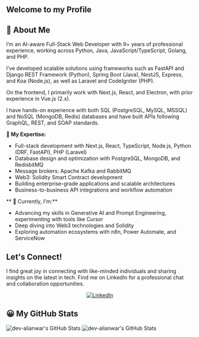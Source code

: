 ## Welcome to my Profile

## 👋 About Me
I’m an AI-aware Full-Stack Web Developer with 9+ years of professional experience, working across Python, Java, JavaScript/TypeScript, Golang, and PHP.

I’ve developed scalable solutions using frameworks such as FastAPI and Django REST Framework (Python), Spring Boot (Java), NestJS, Express, and Koa (Node.js), as well as Laravel and CodeIgniter (PHP).

On the frontend, I primarily work with Next.js, React, and Electron, with prior experience in Vue.js (2.x).

I have hands-on experience with both SQL (PostgreSQL, MySQL, MSSQL) and NoSQL (MongoDB, Redis) databases and have built APIs following GraphQL, REST, and SOAP standards.


**🧠 My Expertise:**
- Full-stack development with Next.js, React, TypeScript, Node.js, Python (DRF, FastAPI), PHP (Laravel)
- Database design and optimization with PostgreSQL, MongoDB, and RedisbitMQ
- Message brokers: Apache Kafka and RabbitMQ
- Web3: Solidity Smart Contract development
- Building enterprise-grade applications and scalable architectures
- Business-to-business API integrations and workflow automation

** 🚀 Currently, I'm:**
- Advancing my skills in Generative AI and Prompt Engineering, experimenting with tools like Cursor
- Deep diving into Web3 technologies and Solidity
- Exploring automation ecosystems with n8n, Power Automate, and ServiceNow


## Let's Connect!
I find great joy in connecting with like-minded individuals and sharing insights on the latest in tech. 
Find me on LinkedIn for a professional chat and collaboration opportunities.
<p align="center">
<a href="https://www.linkedin.com/in/ali-anwar-6b128241">
  <img src="https://img.shields.io/badge/LinkedIn-Ali%20Anwar-blue?style=flat&logo=linkedin" alt="LinkedIn">
</a>
</p>

<!--
**dev-alianwar/dev-alianwar** is a ✨ _special_ ✨ repository because its `README.md` (this file) appears on your GitHub profile.

Here are some ideas to get you started:

- 🔭 I’m currently working on ...
- 🌱 I’m currently learning ...
- 👯 I’m looking to collaborate on ...
- 🤔 I’m looking for help with ...
- 💬 Ask me about ...
- 📫 How to reach me: ...
- 😄 Pronouns: ...
- ⚡ Fun fact: ...
-->

## 😀 My GitHub Stats
<img src="https://github-readme-stats.vercel.app/api/top-langs/?username=dev-alianwar&theme=radical&show_icons=true&hide_border=false&layout=compact&cache_seconds=1800" alt="dev-alianwar's GitHub Stats" /> 

<img src="https://github-readme-stats.vercel.app/api?username=dev-alianwar&layout=compact&theme=radical&show_icons=true&hide_border=false&count_private=true&cache_seconds=1800" alt="dev-alianwar's GitHub Stats" /> 
